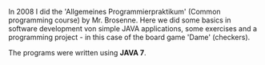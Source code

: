 In 2008 I did the 'Allgemeines Programmierpraktikum' (Common programming course) by Mr. Brosenne. Here we did some 
basics in software development von simple JAVA applications, some exercises and a programming project - in this case
of the board game 'Dame' (checkers).

The programs were written using **JAVA 7**.